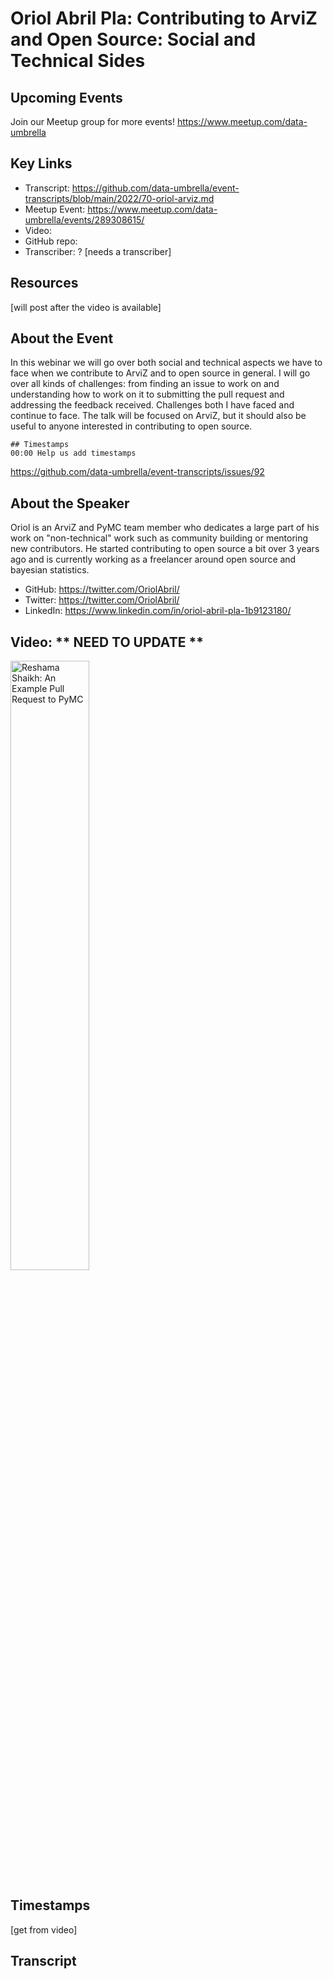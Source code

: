 # Oriol Abril Pla: Contributing to ArviZ and Open Source: Social and Technical Sides

## Upcoming Events
Join our Meetup group for more events!
https://www.meetup.com/data-umbrella

## Key Links
- Transcript: https://github.com/data-umbrella/event-transcripts/blob/main/2022/70-oriol-arviz.md
- Meetup Event: https://www.meetup.com/data-umbrella/events/289308615/
- Video: 
- GitHub repo:  
- Transcriber:  ? [needs a transcriber]

## Resources
[will post after the video is available]

## About the Event
In this webinar we will go over both social and technical aspects we have to face when we contribute to ArviZ and to open source in general. I will go over all kinds of challenges: from finding an issue to work on and understanding how to work on it to submitting the pull request and addressing the feedback received. Challenges both I have faced and continue to face. The talk will be focused on ArviZ, but it should also be useful to anyone interested in contributing to open source.


```
## Timestamps
00:00 Help us add timestamps
```
https://github.com/data-umbrella/event-transcripts/issues/92


## About the Speaker
Oriol is an ArviZ and PyMC team member who dedicates a large part of his work on "non-technical" work such as community building or mentoring new contributors. He started contributing to open source a bit over 3 years ago and is currently working as a freelancer around open source and bayesian statistics.

- GitHub: https://twitter.com/OriolAbril/
- Twitter: https://twitter.com/OriolAbril/
- LinkedIn: https://www.linkedin.com/in/oriol-abril-pla-1b9123180/  

## Video:  ** NEED TO UPDATE **
<a href="http://www.youtube.com/watch?feature=player_embedded&v=NbmdFJsnuuo" target="_blank"><img src="http://img.youtube.com/vi/NbmdFJsnuuo/0.jpg"
alt="Reshama Shaikh: An Example Pull Request to PyMC" width="50%" /></a>

## Timestamps
[get from video]

## Transcript
